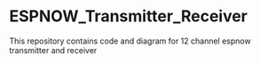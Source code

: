 # ESPNOW_Transmitter_Receiver
This repository contains code and diagram for 12 channel espnow transmitter and receiver
